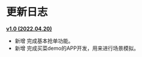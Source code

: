 # 更新日志

**[v1.0 (2022.04.20)](https://github.com/September26/MaiCaiPlugin/releases/tag/v0.9.0)**

- 新增 完成基本抢单功能。
- 新增 完成买菜demo的APP开发，用来进行场景模拟。


